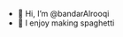 - 👋 Hi, I’m @bandarAlrooqi
- 🍝 I enjoy making spaghetti

<!---
bandarAlrooqi/bandarAlrooqi is a ✨ special ✨ repository because its `README.md` (this file) appears on your GitHub profile.
You can click the Preview link to take a look at your changes.
--->
